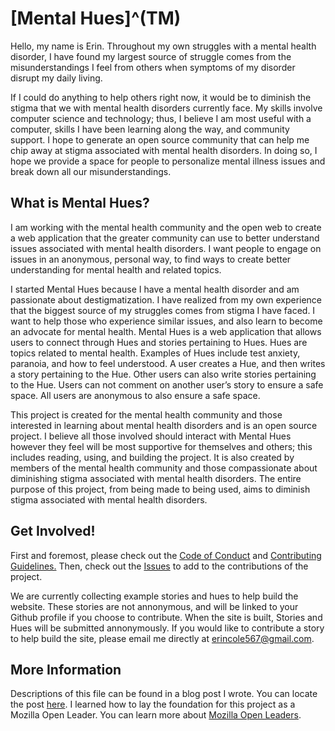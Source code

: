 # [Mental Hues]^(TM)
Hello, my name is Erin. Throughout my own struggles with a mental health disorder, I have found my largest source of struggle comes from the misunderstandings I feel from others when symptoms of my disorder disrupt my daily living.  

If I could do anything to help others right now, it would be to diminish the stigma that we with mental health disorders currently face. My skills involve computer science and technology; thus, I believe I am most useful with a computer, skills I have been learning along the way, and community support. I hope to generate an open source community that can help me chip away at stigma associated with mental health disorders.  In doing so, I hope we provide a space for people to personalize mental illness issues and break down all our misunderstandings.

## What is Mental Hues?
I am working with the mental health community and the open web to create a web application that the greater community can use to better understand issues associated with mental health disorders. I want people to engage on issues in an anonymous, personal way, to find ways to create better understanding for mental health and related topics.

I started Mental Hues because I have a mental health disorder and am passionate about destigmatization. I have realized from my own experience that the biggest source of my struggles comes from stigma I have faced. I want to help those who experience similar issues, and also learn to become an advocate for mental health.
Mental Hues is a web application that allows users to connect through Hues and stories pertaining to Hues. Hues are topics related to mental health. Examples of Hues include test anxiety, paranoia, and how to feel understood. A user creates a Hue, and then writes a story pertaining to the Hue. Other users can also write stories pertaining to the Hue. Users can not comment on another user’s story to ensure a safe space. All users are anonymous to also ensure a safe space.

This project is created for the mental health community and those interested in learning about mental health disorders and is an open source project. I believe all those involved should interact with Mental Hues however they feel will be most supportive for themselves and others; this includes reading, using, and building the project.  It is also created by members of the mental health community and those compassionate about diminishing stigma associated with mental health disorders.
The entire purpose of this project, from being made to being used, aims to diminish stigma associated with mental health disorders.

## Get Involved!
First and foremost, please check out the [Code of Conduct](https://github.com/erindcole/mentalhues/blob/master/CODE_OF_CONDUCT.md) and [Contributing Guidelines.](https://github.com/erindcole/mentalhues/blob/master/CONTRIBUTING.md) Then, check out the [Issues](https://github.com/erindcole/mentalhues/issues) to add to the contributions of the project.

We are currently collecting example stories and hues to help build the website. These stories are not annonymous, and will be linked to your Github profile if you choose to contribute. When the site is built, Stories and Hues will be submitted annonymously. If you would like to contribute a story to help build the site, please email me directly at erincole567@gmail.com.

## More Information
Descriptions of this file can be found in a blog post I wrote. You can locate the post [here](https://erindcole.com/2018/02/09/passion-project-update). I learned how to lay the foundation for this project as a Mozilla Open Leader. You can learn more about [Mozilla Open Leaders](https://mozilla.github.io/leadership-training/).
